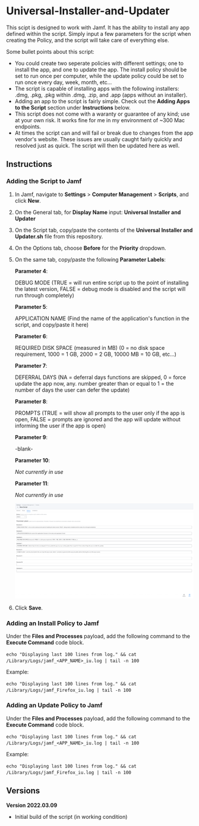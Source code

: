 # Universal-Installer-and-Updater

This scipt is designed to work with Jamf. It has the ability to install any app defined within the script. Simply input a few parameters for the script when creating the Policy, and the script will take care of everything else. 

Some bullet points about this script:
- You could create two seperate policies with different settings; one to install the app, and one to update the app. The install policy should be set to run once per computer, while the update policy could be set to run once every day, week, month, etc...
- The script is capable of installing apps with the following installers: .dmg, .pkg, .pkg within .dmg, .zip, and .app (apps without an installer). 
- Adding an app to the script is fairly simple. Check out the **Adding Apps to the Script** section under **Instructions** below.
- This script does not come with a waranty or guarantee of any kind; use at your own risk. It works fine for me in my environment of ~300 Mac endpoints.
- At times the script can and will fail or break due to changes from the app vendor's website. These issues are usually caught fairly quickly and resolved just as quick. The script will then be updated here as well.

## Instructions
### Adding the Script to Jamf
1. In Jamf, navigate to **Settings** > **Computer Management** > **Scripts**, and click **New**.
2. On the General tab, for **Display Name** input: **Universal Installer and Updater**
3. On the Script tab, copy/paste the contents of the **Universal Installer and Updater.sh** file from this repository.
4. On the Options tab, choose **Before** for the **Priority** dropdown.
5. On the same tab, copy/paste the following **Parameter Labels**:

    **Parameter 4**:
    
    DEBUG MODE (TRUE = will run entire script up to the point of installing the latest version, FALSE = debug mode is disabled and the script will run through completely)
    
    **Parameter 5**:
    
    APPLICATION NAME (Find the name of the application's function in the script, and copy/paste it here)
        
    **Parameter 6**:
    
    REQUIRED DISK SPACE (measured in MB) (0 = no disk space requirement, 1000 = 1 GB,  2000 = 2 GB, 10000 MB = 10 GB, etc...)
        
    **Parameter 7**:
    
    DEFERRAL DAYS (NA = deferral days functions are skipped, 0 = force update the app now, any. number greater than or equal to 1 = the number of days the user can defer the update)
        
    **Parameter 8**:
    
    PROMPTS (TRUE = will show all prompts to the user only if the app is open, FALSE = prompts are ignored and the app will update without informing the user if the app is open)
        
    **Parameter 9**: 
    
    -blank-
        
    **Parameter 10**: 
    
    _Not currently in use_
    
    **Parameter 11**: 
    
    _Not currently in use_
    
    ![This is an image](https://raw.githubusercontent.com/itjimbo/Universal-Installer-and-Updater/main/Resources/Jamf%20Script%20Parameter%20Labels.png)

6. Click **Save**.

### Adding an Install Policy to Jamf
Under the **Files and Processes** payload, add the following command to the **Execute Command** code block.

`echo "Displaying last 100 lines from log." && cat /Library/Logs/jamf_<APP_NAME>_iu.log | tail -n 100`

Example:

`echo "Displaying last 100 lines from log." && cat /Library/Logs/jamf_Firefox_iu.log | tail -n 100`

### Adding an Update Policy to Jamf
Under the **Files and Processes** payload, add the following command to the **Execute Command** code block.

`echo "Displaying last 100 lines from log." && cat /Library/Logs/jamf_<APP_NAME>_iu.log | tail -n 100`

Example:

`echo "Displaying last 100 lines from log." && cat /Library/Logs/jamf_Firefox_iu.log | tail -n 100`



## Versions
**Version 2022.03.09**
- Initial build of the script (in working condition)
